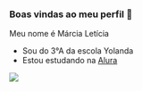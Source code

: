 ### Boas vindas ao meu perfil 🌸

Meu nome é Márcia Letícia

- Sou do 3°A da escola Yolanda
- Estou estudando na [Alura](https://www.alura.com.br)

![](https://media1.tenor.com/m/-ayh1hpP7wUAAAAC/hi.gif)

